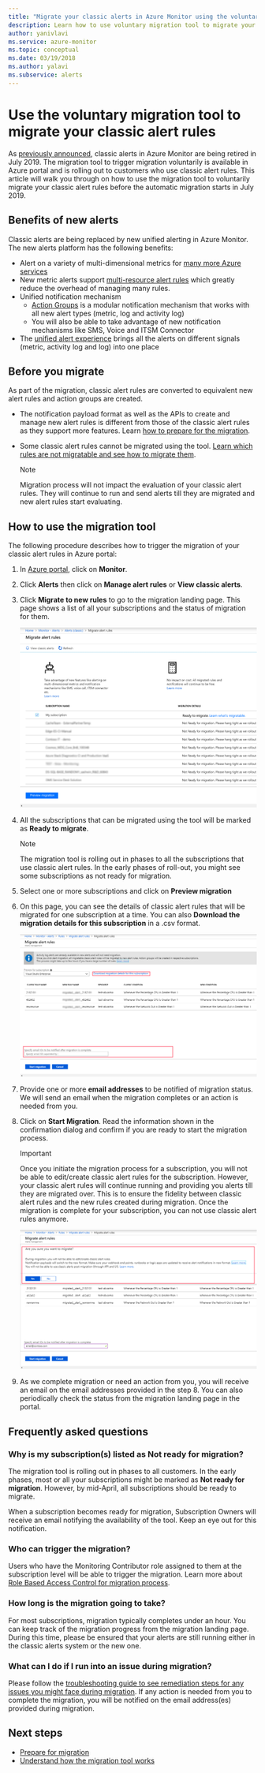 ```yaml
---
title: "Migrate your classic alerts in Azure Monitor using the voluntary migration tool"
description: Learn how to use voluntary migration tool to migrate your classic alert rules.
author: yanivlavi
ms.service: azure-monitor
ms.topic: conceptual
ms.date: 03/19/2018
ms.author: yalavi
ms.subservice: alerts
---
```

# Use the voluntary migration tool to migrate your classic alert rules

As [previously announced](monitoring-classic-retirement.md), classic alerts in Azure Monitor are being retired in July 2019. The migration tool to trigger migration voluntarily is available in Azure portal and is rolling out to customers who use classic alert rules. This article will walk you through on how to use the migration tool to voluntarily migrate your classic alert rules before the automatic migration starts in July 2019.

## Benefits of new alerts

Classic alerts are being replaced by new unified alerting in Azure Monitor. The new alerts platform has the following benefits:

- Alert on a variety of multi-dimensional metrics for [many more Azure services](alerts-metric-near-real-time.md#metrics-and-dimensions-supported)
- New metric alerts support [multi-resource alert rules](alerts-metric-overview.md#monitoring-at-scale-using-metric-alerts-in-azure-monitor) which greatly reduce the overhead of managing many rules.
- Unified notification mechanism
  - [Action Groups](action-groups.md) is a modular notification mechanism that works with all new alert types (metric, log and activity log)
  - You will also be able to take advantage of new notification mechanisms like SMS, Voice and ITSM Connector
- The [unified alert experience](alerts-overview.md) brings all the alerts on different signals (metric, activity log and log) into one place

## Before you migrate

As part of the migration, classic alert rules are converted to equivalent new alert rules and action groups are created.

- The notification payload format as well as the APIs to create and manage new alert rules is different from those of the classic alert rules as they support more features. Learn [how to prepare for the migration](alerts-prepare-migration.md).

- Some classic alert rules cannot be migrated using the tool. [Learn which rules are not migratable and see how to migrate them](alerts-understand-migration.md#which-classic-alert-rules-can-be-migrated).

    > [!NOTE]
    > Migration process will not impact the evaluation of your classic alert rules. They will continue to run and send alerts till they are migrated and new alert rules start evaluating.


## How to use the migration tool

The following procedure describes how to trigger the migration of your classic alert rules in Azure portal:

1. In [Azure portal](https://portal.azure.com), click on **Monitor**.

2. Click **Alerts** then click on **Manage alert rules** or **View classic alerts**.

3. Click **Migrate to new rules** to go to the migration landing page. This page shows a list of all your subscriptions and the status of migration for them.

    ![migration-landing](media/alerts-migration/migration-landing.png "Migrate rules")

4. All the subscriptions that can be migrated using the tool will be marked as **Ready to migrate**.

    > [!NOTE]
    > The migration tool is rolling out in phases to all the subscriptions that use classic alert rules. In the early phases of roll-out, you might see some subscriptions as not ready for migration.

5. Select one or more subscriptions and click on **Preview migration**

6. On this page, you can see the details of classic alert rules that will be migrated for one subscription at a time. You can also **Download the migration details for this subscription** in a .csv format.

    ![migration-preview](media/alerts-migration/migration-preview.png "Preview migration")

7. Provide one or more **email addresses** to be notified of migration status. We will send an email when the migration completes or an action is needed from you.

8. Click on **Start Migration**. Read the information shown in the confirmation dialog and confirm if you are ready to start the migration process.

    >[!IMPORTANT]
    > Once you initiate the migration process for a subscription, you will not be able to edit/create classic alert rules for the subscription. However, your classic alert rules will continue running and providing you alerts till they are migrated over. This is to ensure the fidelity between classic alert rules and the new rules created during migration. Once the migration is complete for your subscription, you can not use classic alert rules anymore.

    ![migration-confirm](media/alerts-migration/migration-confirm.png "Confirm start migration")

9. As we complete migration or need an action from you, you will receive an email on the email addresses provided in the step 8. You can also periodically check the status from the migration landing page in the portal.

## Frequently asked questions

### **Why is my subscription(s) listed as Not ready for migration?**

The migration tool is rolling out in phases to all customers. In the early phases, most or all your subscriptions might be marked as **Not ready for migration**. However, by mid-April, all subscriptions should be ready to migrate.

When a subscription becomes ready for migration, Subscription Owners will receive an email notifying the availability of the tool. Keep an eye out for this notification.

### **Who can trigger the migration?**

Users who have the Monitoring Contributor role assigned to them at the subscription level will be able to trigger the migration. Learn more about [Role Based Access Control for migration process](alerts-understand-migration.md#who-can-trigger-the-migration).

### **How long is the migration going to take?**

For most subscriptions, migration typically completes under an hour. You can keep track of the migration progress from the migration landing page.  During this time, please be ensured that your alerts are still running either in the classic alerts system or the new one.

### **What can I do if I run into an issue during migration?**

Please follow the [troubleshooting guide to see remediation steps for any issues you might face during migration](alerts-understand-migration.md#common-issues-and-remediations). If any action is needed from you to complete the migration, you will be notified on the email address(es) provided during migration.

## Next steps

- [Prepare for migration](alerts-prepare-migration.md)
- [Understand how the migration tool works](alerts-understand-migration.md)
